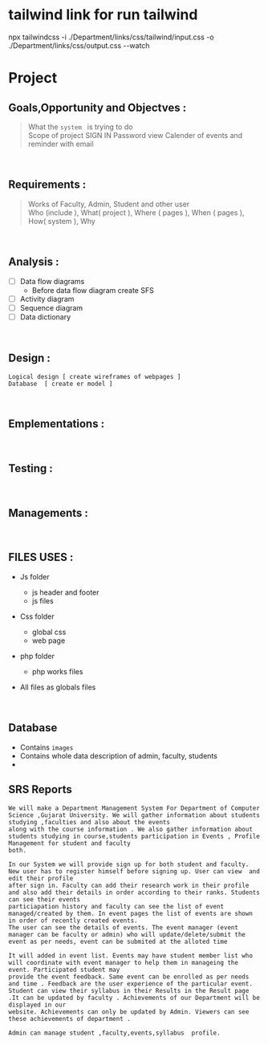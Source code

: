 # tailwind link for run tailwind
 npx tailwindcss -i ./Department/links/css/tailwind/input.css -o ./Department/links/css/output.css --watch

# Project

## Goals,Opportunity and Objectves :
> What the `system ` is trying to do \
> Scope of project
> SIGN IN
> Password view
> Calender of events and reminder with email

<br/>

## Requirements :
> Works of Faculty, Admin, Student and other user \
> Who (include ), What( project ), Where ( pages ), When ( pages ), How( system ), Why 

<br/>

## Analysis :
- [ ] Data flow diagrams
    - Before data flow diagram create SFS
- [ ] Activity diagram
- [ ] Sequence diagram
- [ ] Data dictionary

<br/>

## Design :
```
Logical design [ create wireframes of webpages ] 
Database  [ create er model ]
```
<br/>

## Emplementations :
<br/>

## Testing :
<br/>

## Managements :
<br/>

## FILES USES :
- Js folder
  - js header and footer
  - js files

- Css folder
  - global css
  - web page

- php folder
   -  php works files

- All files as globals files

<br/>

##  Database
- Contains  `images`
- Contains whole data description of admin, faculty, students
- 
 

## SRS Reports
```
We will make a Department Management System For Department of Computer Science ,Gujarat University. We will gather information about students studying ,faculties and also about the events 
along with the course information . We also gather information about students studying in course,students participation in Events , Profile Management for student and faculty 
both.
```
```	
In our System we will provide sign up for both student and faculty. New user has to register himself before signing up. User can view  and edit their profile
after sign in. Faculty can add their research work in their profile and also add their details in order according to their ranks. Students can see their events 
particiapation history and faculty can see the list of event managed/created by them. In event pages the list of events are shown in order of recently created events. 
The user can see the details of events. The event manager (event manager can be faculty or admin) who will update/delete/submit the event as per needs, event can be submited at the alloted time 
```
```
It will added in event list. Events may have student member list who will coordinate with event manager to help them in manageing the event. Participated student may
provide the event feedback. Same event can be enrolled as per needs and time . Feedback are the user experience of the particular event. Student can view their syllabus in their Results in the Result page .It can be updated by faculty . Achievements of our Department will be displayed in our 
website. Achievements can only be updated by Admin. Viewers can see these achievements of department . 
```
```
Admin can manage student ,faculty,events,syllabus  profile.
```